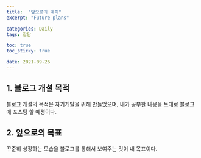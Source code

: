 ```yaml
---
title:  "앞으로의 계획"
excerpt: "Future plans"

categories: Daily
tags: 잡담

toc: true
toc_sticky: true

date: 2021-09-26
---
```


## 1. 블로그 개설 목적
블로그 개설의 목적은 자기개발을 위해 만들었으며, 내가 공부한 내용을 토대로 블로그에 포스팅 할 예정이다.

## 2. 앞으로의 목표
꾸준히 성장하는 모습을 블로그를 통해서 보여주는 것이 내 목표이다.

